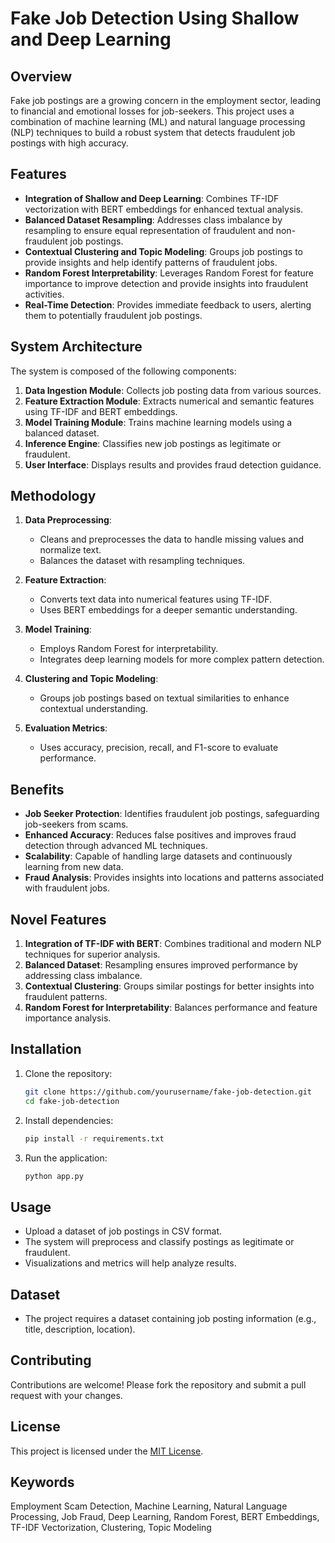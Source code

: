 # Fake Job Detection Using Shallow and Deep Learning  

## Overview  
Fake job postings are a growing concern in the employment sector, leading to financial and emotional losses for job-seekers. This project uses a combination of machine learning (ML) and natural language processing (NLP) techniques to build a robust system that detects fraudulent job postings with high accuracy.  

## Features  
- **Integration of Shallow and Deep Learning**: Combines TF-IDF vectorization with BERT embeddings for enhanced textual analysis.  
- **Balanced Dataset Resampling**: Addresses class imbalance by resampling to ensure equal representation of fraudulent and non-fraudulent job postings.  
- **Contextual Clustering and Topic Modeling**: Groups job postings to provide insights and help identify patterns of fraudulent jobs.  
- **Random Forest Interpretability**: Leverages Random Forest for feature importance to improve detection and provide insights into fraudulent activities.  
- **Real-Time Detection**: Provides immediate feedback to users, alerting them to potentially fraudulent job postings.  

## System Architecture  
The system is composed of the following components:  
1. **Data Ingestion Module**: Collects job posting data from various sources.  
2. **Feature Extraction Module**: Extracts numerical and semantic features using TF-IDF and BERT embeddings.  
3. **Model Training Module**: Trains machine learning models using a balanced dataset.  
4. **Inference Engine**: Classifies new job postings as legitimate or fraudulent.  
5. **User Interface**: Displays results and provides fraud detection guidance.  

## Methodology  
1. **Data Preprocessing**:  
   - Cleans and preprocesses the data to handle missing values and normalize text.  
   - Balances the dataset with resampling techniques.  

2. **Feature Extraction**:  
   - Converts text data into numerical features using TF-IDF.  
   - Uses BERT embeddings for a deeper semantic understanding.  

3. **Model Training**:  
   - Employs Random Forest for interpretability.  
   - Integrates deep learning models for more complex pattern detection.  

4. **Clustering and Topic Modeling**:  
   - Groups job postings based on textual similarities to enhance contextual understanding.  

5. **Evaluation Metrics**:  
   - Uses accuracy, precision, recall, and F1-score to evaluate performance.  

## Benefits  
- **Job Seeker Protection**: Identifies fraudulent job postings, safeguarding job-seekers from scams.  
- **Enhanced Accuracy**: Reduces false positives and improves fraud detection through advanced ML techniques.  
- **Scalability**: Capable of handling large datasets and continuously learning from new data.  
- **Fraud Analysis**: Provides insights into locations and patterns associated with fraudulent jobs.  

## Novel Features  
1. **Integration of TF-IDF with BERT**: Combines traditional and modern NLP techniques for superior analysis.  
2. **Balanced Dataset**: Resampling ensures improved performance by addressing class imbalance.  
3. **Contextual Clustering**: Groups similar postings for better insights into fraudulent patterns.  
4. **Random Forest for Interpretability**: Balances performance and feature importance analysis.  

## Installation  
1. Clone the repository:  
   ```bash  
   git clone https://github.com/yourusername/fake-job-detection.git  
   cd fake-job-detection  
   ```  

2. Install dependencies:  
   ```bash  
   pip install -r requirements.txt  
   ```  

3. Run the application:  
   ```bash  
   python app.py  
   ```  

## Usage  
- Upload a dataset of job postings in CSV format.  
- The system will preprocess and classify postings as legitimate or fraudulent.  
- Visualizations and metrics will help analyze results.  

## Dataset  
- The project requires a dataset containing job posting information (e.g., title, description, location).  

## Contributing  
Contributions are welcome! Please fork the repository and submit a pull request with your changes.  

## License  
This project is licensed under the [MIT License](LICENSE).  

## Keywords  
Employment Scam Detection, Machine Learning, Natural Language Processing, Job Fraud, Deep Learning, Random Forest, BERT Embeddings, TF-IDF Vectorization, Clustering, Topic Modeling  


